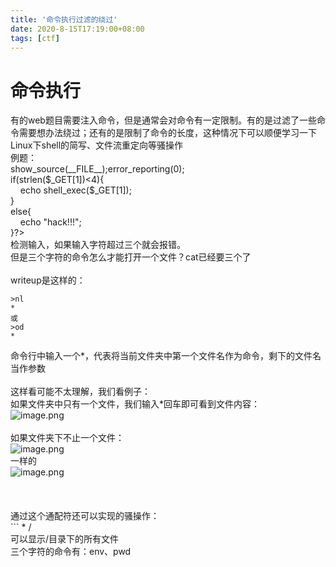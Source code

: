 ```yaml
---
title: '命令执行过滤的绕过'
date: 2020-8-15T17:19:00+08:00
tags: [ctf]
---
```

# 命令执行

有的web题目需要注入命令，但是通常会对命令有一定限制。有的是过滤了一些命令需要想办法绕过；还有的是限制了命令的长度，这种情况下可以顺便学习一下Linux下shell的简写、文件流重定向等骚操作<br />例题：<br /><?php<br />show_source(__FILE__);error_reporting(0);<br />if(strlen($_GET[1])<4){<br />     echo shell_exec($_GET[1]);<br />}<br />else{<br />     echo "hack!!!";<br />}?><br />检测输入，如果输入字符超过三个就会报错。<br />但是三个字符的命令怎么才能打开一个文件？cat已经要三个了<br />
<br />writeup是这样的：
```shell
>nl
*
或
>od
*
```
命令行中输入一个*，代表将当前文件夹中第一个文件名作为命令，剩下的文件名当作参数<br />
<br />这样看可能不太理解，我们看例子：<br />如果文件夹中只有一个文件，我们输入*回车即可看到文件内容：<br />![image.png](https://cdn.nlark.com/yuque/0/2020/png/595179/1597239558574-7b57c1d5-a4a8-4233-91cd-4b309187ff75.png#align=left&display=inline&height=89&margin=%5Bobject%20Object%5D&name=image.png&originHeight=178&originWidth=456&size=13115&status=done&style=none&width=228)<br />
<br />如果文件夹下不止一个文件：<br />![image.png](https://cdn.nlark.com/yuque/0/2020/png/595179/1597239603778-d06a51f1-4c60-4829-b978-25678352783e.png#align=left&display=inline&height=137&margin=%5Bobject%20Object%5D&name=image.png&originHeight=273&originWidth=594&size=24926&status=done&style=none&width=297)<br />一样的<br />![image.png](https://cdn.nlark.com/yuque/0/2020/png/595179/1597239770536-1b703074-e853-42a7-9dc9-eea6310da7a1.png#align=left&display=inline&height=226&margin=%5Bobject%20Object%5D&name=image.png&originHeight=452&originWidth=734&size=41751&status=done&style=none&width=367)<br />
<br />
<br />
<br />通过这个通配符还可以实现的骚操作：<br />``` * /<br />可以显示/目录下的所有文件<br />三个字符的命令有：env、pwd<br />
